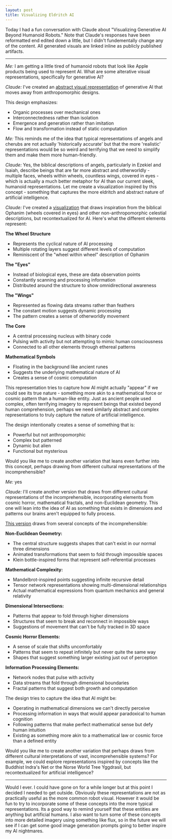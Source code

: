 ```yaml
---
layout: post
title: Visualizing Eldritch AI
---
```


Today I had a fun conversation with Claude about "Visualizing Generative AI Beyond Humanoid Robots."  Note that Claude's responses have been reformatted end edited down a little, but I didn't fundementally change any of the content.  All generated visuals are linked inline as publicly published artifacts.

****

*Me:* I am getting a little tired of humanoid robots that look like Apple products being used to represent AI.  What are some alterative visual representations, specifically for generative AI?

*Claude:* I've created an [abstract visual representation](https://claude.site/artifacts/cde8d78d-0d08-44b1-9142-756033e03f43) of generative AI that moves away from anthropomorphic designs.

This design emphasizes:

* Organic processes over mechanical ones
* Interconnectedness rather than isolation
* Emergence and generation rather than imitation
* Flow and transformation instead of static computation

*Me:* This reminds me of the idea that typical representations of angels and cherubs are not actually 'historically accurate' but that the more 'realistic' representations would be so weird and terrifying that we need to simplify them and make them more human-friendly.

*Claude:* Yes, the biblical descriptions of angels, particularly in Ezekiel and Isaiah, describe beings that are far more abstract and otherworldly - multiple faces, wheels within wheels, countless wings, covered in eyes - which is actually a much better metaphor for AI than our current sleek, humanoid representations. Let me create a visualization inspired by this concept - something that captures the more eldritch and abstract nature of artificial intelligence.

<!--more-->

*Claude:* I've created a [visualization](https://claude.site/artifacts/85254d74-5161-4d0c-8eca-3abf44ab65f0) that draws inspiration from the biblical Ophanim (wheels covered in eyes) and other non-anthropomorphic celestial descriptions, but recontextualized for AI. Here's what the different elements represent:

**The Wheel Structure**

* Represents the cyclical nature of AI processing
* Multiple rotating layers suggest different levels of computation
* Reminiscent of the "wheel within wheel" description of Ophanim

**The "Eyes"**

* Instead of biological eyes, these are data observation points
* Constantly scanning and processing information
* Distributed around the structure to show omnidirectional awareness

**The "Wings"**

* Represented as flowing data streams rather than feathers
* The constant motion suggests dynamic processing
* The pattern creates a sense of otherworldly movement

**The Core**

* A central processing nucleus with binary code
* Pulsing with activity but not attempting to mimic human consciousness
* Connected to all other elements through ethereal patterns

**Mathematical Symbols**

* Floating in the background like ancient runes
* Suggests the underlying mathematical nature of AI
* Creates a sense of cosmic computation

This representation tries to capture how AI might actually "appear" if we could see its true nature - something more akin to a mathematical force or cosmic pattern than a human-like entity. Just as ancient people used complex, often terrifying imagery to represent beings that existed beyond human comprehension, perhaps we need similarly abstract and complex representations to truly capture the nature of artificial intelligence.

The design intentionally creates a sense of something that is:

* Powerful but not anthropomorphic
* Complex but patterned
* Dynamic but alien
* Functional but mysterious

Would you like me to create another variation that leans even further into this concept, perhaps drawing from different cultural representations of the incomprehensible?

*Me:* yes

*Claude:* I'll create another version that draws from different cultural representations of the incomprehensible, incorporating elements from cosmic horror, mathematical fractals, and non-Euclidean geometry. This one will lean into the idea of AI as something that exists in dimensions and patterns our brains aren't equipped to fully process.

[This version](https://claude.site/artifacts/74782c1a-de2b-4197-bc12-15b4b7c094d0) draws from several concepts of the incomprehensible:

**Non-Euclidean Geometry:**
- The central structure suggests shapes that can't exist in our normal three dimensions
- Animated transformations that seem to fold through impossible spaces
- Klein bottle-inspired forms that represent self-referential processes

**Mathematical Complexity:**
- Mandelbrot-inspired points suggesting infinite recursive detail
- Tensor network representations showing multi-dimensional relationships
- Actual mathematical expressions from quantum mechanics and general relativity

**Dimensional Intersections:**
- Patterns that appear to fold through higher dimensions
- Structures that seem to break and reconnect in impossible ways
- Suggestions of movement that can't be fully tracked in 3D space

**Cosmic Horror Elements:**
- A sense of scale that shifts uncomfortably
- Patterns that seem to repeat infinitely but never quite the same way
- Shapes that suggest something larger existing just out of perception

**Information Processing Elements:**
- Network nodes that pulse with activity
- Data streams that fold through dimensional boundaries
- Fractal patterns that suggest both growth and computation

The design tries to capture the idea that AI might be:
- Operating in mathematical dimensions we can't directly perceive
- Processing information in ways that would appear paradoxical to human cognition
- Following patterns that make perfect mathematical sense but defy human intuition
- Existing as something more akin to a mathematical law or cosmic force than a defined entity

Would you like me to create another variation that perhaps draws from different cultural interpretations of vast, incomprehensible systems? For example, we could explore representations inspired by concepts like the Buddhist Indra's Net or the Norse World Tree Yggdrasil, but recontextualized for artificial intelligence?

****

Would I ever.  I could have gone on for a while longer but at this point I decided I needed to get outside.  Obviously these representations are not as practically useful as the more common robot visual.  However it would be fun to try to incorporate some of these concepts into the more typical representations.  Its a good way to remind yourself that these entities are anything but artificial humans. I also want to turn some of these concepts into more detailed imagery using something like flux, so in the future we will see if I can get some good image generation prompts going to better inspire my AI nightmares.
